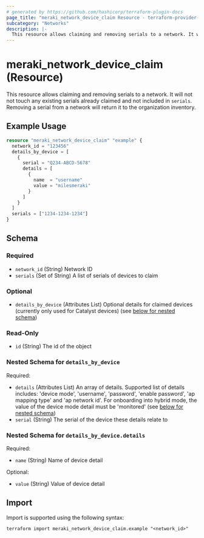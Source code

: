 ```yaml
---
# generated by https://github.com/hashicorp/terraform-plugin-docs
page_title: "meraki_network_device_claim Resource - terraform-provider-meraki"
subcategory: "Networks"
description: |-
  This resource allows claiming and removing serials to a network. It will not not touch any existing serials already claimed and not included in serials. Removing a serial from a network will return it to the organization inventory.
---
```


# meraki_network_device_claim (Resource)

This resource allows claiming and removing serials to a network. It will not not touch any existing serials already claimed and not included in `serials`. Removing a serial from a network will return it to the organization inventory.

## Example Usage

```terraform
resource "meraki_network_device_claim" "example" {
  network_id = "123456"
  details_by_device = [
    {
      serial = "Q234-ABCD-5678"
      details = [
        {
          name  = "username"
          value = "milesmeraki"
        }
      ]
    }
  ]
  serials = ["1234-1234-1234"]
}
```

<!-- schema generated by tfplugindocs -->
## Schema

### Required

- `network_id` (String) Network ID
- `serials` (Set of String) A list of serials of devices to claim

### Optional

- `details_by_device` (Attributes List) Optional details for claimed devices (currently only used for Catalyst devices) (see [below for nested schema](#nestedatt--details_by_device))

### Read-Only

- `id` (String) The id of the object

<a id="nestedatt--details_by_device"></a>
### Nested Schema for `details_by_device`

Required:

- `details` (Attributes List) An array of details. Supported list of details includes: 'device mode', 'username', 'password', 'enable password', 'ap mapping type' and 'ap network id'. For onboarding into hybrid mode, the value of the device mode detail must be 'monitored' (see [below for nested schema](#nestedatt--details_by_device--details))
- `serial` (String) The serial of the device these details relate to

<a id="nestedatt--details_by_device--details"></a>
### Nested Schema for `details_by_device.details`

Required:

- `name` (String) Name of device detail

Optional:

- `value` (String) Value of device detail

## Import

Import is supported using the following syntax:

```shell
terraform import meraki_network_device_claim.example "<network_id>"
```

